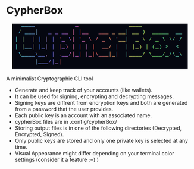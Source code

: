 # CypherBox

<p align="center">
<img src="./logo.png" class="center"></p>
</p>

A minimalist Cryptographic CLI tool

- Generate and keep track of your accounts (like wallets).
- It can be used for signing, encrypting and decrypting messages.
- Signing keys are diffrent from encryption keys and both are generated from a password that the user provides.
- Each public key is an account with an associated name.
- cypherBox files are in .config/cypherBox/
- Storing output files is in one of the following directories (Decrypted, Encrypted, Signed).
- Only public keys are stored and only one private key is selected at any time.
- Visual Appearance might differ depending on your terminal color settings (consider it a feature ;=) )
